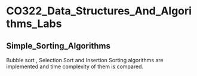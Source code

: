 # CO322_Data_Structures_And_Algorithms_Labs
## Simple_Sorting_Algorithms

Bubble sort , Selection Sort and Insertion Sorting algorithms are implemented and time complexity of them is compared.
